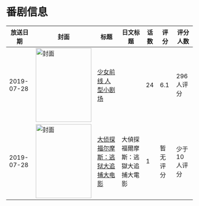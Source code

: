 # 番剧信息

|放送日期|封面|标题|日文标题|话数|评分|评分人数|
|---|---|---|---|---|---|---|
|2019-07-28|<img src="//lain.bgm.tv/pic/cover/c/8d/91/217405_06lIC.jpg" alt="封面" style="width:150px;height:200px;object-fit:cover;">|[少女前线 人型小剧场](https://bangumi.tv/subject/217405)||24|6.1|296人评分|
|2019-07-28|<img src="//lain.bgm.tv/pic/cover/c/73/b5/453122_3Gyb2.jpg" alt="封面" style="width:150px;height:200px;object-fit:cover;">|[大侦探福尔摩斯：逃狱大追捕大电影](https://bangumi.tv/subject/453122)|大偵探福爾摩斯：逃獄大追捕大電影|1|暂无评分|少于10人评分|
